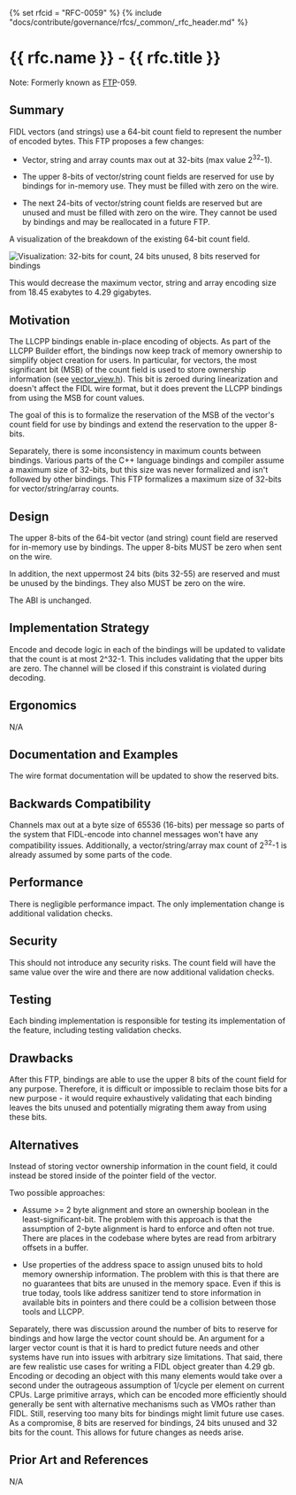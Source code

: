 {% set rfcid = "RFC-0059" %}
{% include "docs/contribute/governance/rfcs/_common/_rfc_header.md" %}
# {{ rfc.name }} - {{ rfc.title }}
<!-- SET the `rfcid` VAR ABOVE. DO NOT EDIT ANYTHING ELSE ABOVE THIS LINE. -->

Note: Formerly known as [FTP](../deprecated-ftp-process.md)-059.

## Summary

FIDL vectors (and strings) use a 64-bit count field to represent the number of
encoded bytes. This FTP proposes a few changes:

* Vector, string and array counts max out at 32-bits (max value 2<sup>32</sup>-1).

* The upper 8-bits of vector/string count fields are reserved for use by
  bindings for in-memory use. They must be filled with zero on the wire.

* The next 24-bits of vector/string count fields are reserved but are unused and
  must be filled with zero on the wire. They cannot be used by bindings and may
  be reallocated in a future FTP.

A visualization of the breakdown of the existing 64-bit count field.

![Visualization: 32-bits for count, 24 bits unused, 8 bits reserved for
bindings](resources/ftp-059-bits.png)

This would decrease the maximum vector, string and array encoding size from
18.45 exabytes to 4.29 gigabytes.

## Motivation

The LLCPP bindings enable in-place encoding of objects. As part of the LLCPP
Builder effort, the bindings now keep track of memory ownership to simplify
object creation for users. In particular, for vectors, the most significant bit
(MSB) of the count field is used to store ownership information (see
[vector_view.h]).
This bit is zeroed during linearization and doesn't affect the FIDL wire format,
but it does prevent the LLCPP bindings from using the MSB for count values.

The goal of this is to formalize the reservation of the MSB of the vector's
count field for use by bindings and extend the reservation to the upper 8-bits.

Separately, there is some inconsistency in maximum counts between bindings.
Various parts of the C++ language bindings and compiler assume a maximum size of
32-bits, but this size was never formalized and isn't followed by other
bindings. This FTP formalizes a maximum size of 32-bits for vector/string/array
counts.

## Design

The upper 8-bits of the 64-bit vector (and string) count field are reserved for
in-memory use by bindings. The upper 8-bits MUST be zero when sent on the wire.

In addition, the next uppermost 24 bits (bits 32-55) are reserved and must be
unused by the bindings. They also MUST be zero on the wire.

The ABI is unchanged.

## Implementation Strategy

Encode and decode logic in each of the bindings will be updated to validate that
the count is at most 2^32-1. This includes validating that the upper bits are
zero. The channel will be closed if this constraint is violated during decoding.

## Ergonomics

N/A

## Documentation and Examples

The wire format documentation will be updated to show the reserved bits.

## Backwards Compatibility

Channels max out at a byte size of 65536 (16-bits) per message so parts of the
system that FIDL-encode into channel messages won't have any compatibility
issues. Additionally, a vector/string/array max count of 2<sup>32</sup>-1 is already
assumed by some parts of the code.

## Performance

There is negligible performance impact. The only implementation change is
additional validation checks.

## Security

This should not introduce any security risks. The count field will have the same
value over the wire and there are now additional validation checks.

## Testing

Each binding implementation is responsible for testing its implementation of the
feature, including testing validation checks.

## Drawbacks

After this FTP, bindings are able to use the upper 8 bits of the count field for
any purpose. Therefore, it is difficult or impossible to reclaim those bits for
a new purpose - it would require exhaustively validating that each binding
leaves the bits unused and potentially migrating them away from using these
bits.

## Alternatives

Instead of storing vector ownership information in the count field, it could
instead be stored inside of the pointer field of the vector.

Two possible approaches:

* Assume >= 2 byte alignment and store an ownership boolean in the
  least-significant-bit. The problem with this approach is that the assumption
  of 2-byte alignment is hard to enforce and often not true. There are places in
  the codebase where bytes are read from arbitrary offsets in a buffer.

* Use properties of the address space to assign unused bits to hold memory
  ownership information. The problem with this is that there are no guarantees
  that bits are unused in the memory space. Even if this is true today, tools
  like address sanitizer tend to store information in available bits in pointers
  and there could be a collision between those tools and LLCPP.

Separately, there was discussion around the number of bits to reserve for
bindings and how large the vector count should be. An argument for a larger
vector count is that it is hard to predict future needs and other systems have
run into issues with arbitrary size limitations. That said, there are few
realistic use cases for writing a FIDL object greater than 4.29 gb. Encoding or
decoding an object with this many elements would take over a second under the
outrageous assumption of 1/cycle per element on current CPUs. Large primitive
arrays, which can be encoded more efficiently should generally be sent with
alternative mechanisms such as VMOs rather than FIDL. Still, reserving too many
bits for bindings might limit future use cases. As a compromise, 8 bits are
reserved for bindings, 24 bits unused and 32 bits for the count. This allows for
future changes as needs arise.

## Prior Art and References

N/A

<!-- xrefs -->
[vector_view.h]: https://fuchsia.googlesource.com/fuchsia/+/729dc895768a8064dc04d42171c09402a9816f09/zircon/system/ulib/fidl/include/lib/fidl/llcpp/vector_view.h
